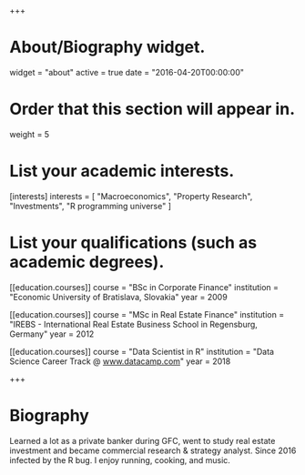 +++
# About/Biography widget.
widget = "about"
active = true
date = "2016-04-20T00:00:00"

# Order that this section will appear in.
weight = 5

# List your academic interests.
[interests]
  interests = [
    "Macroeconomics",
    "Property Research",
    "Investments",
    "R programming universe"
  ]

# List your qualifications (such as academic degrees).
[[education.courses]]
  course = "BSc in Corporate Finance"
  institution = "Economic University of Bratislava, Slovakia"
  year = 2009

[[education.courses]]
  course = "MSc in Real Estate Finance"
  institution = "IREBS - International Real Estate Business School in Regensburg, Germany"
  year = 2012

[[education.courses]]
  course = "Data Scientist in R"
  institution = "Data Science Career Track @ www.datacamp.com"
  year = 2018
 
+++

# Biography

Learned a lot as a private banker during GFC, went to study real estate investment and became commercial research & strategy analyst. Since 2016 infected by the R bug. I enjoy running, cooking, and music.
